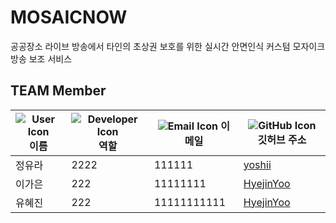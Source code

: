 # MOSAICNOW
공공장소 라이브 방송에서 타인의 초상권 보호를 위한 실시간 안면인식 커스텀 모자이크 방송 보조 서비스

## TEAM Member

|  ![User Icon](https://img.icons8.com/fluency/16/000000/user-male-circle.png) 이름       | ![Developer Icon](https://img.icons8.com/fluency/16/000000/source-code.png) 역할          | ![Email Icon](https://img.icons8.com/fluency/16/000000/email-open.png) 이메일                                   | ![GitHub Icon](https://img.icons8.com/fluency/16/000000/github.png) 깃허브 주소                           |
|------------|---------------|------------------------------------------|----------------------------------------|
| 정유라 |  2222 |  111111 |[yoshii](https://github.com/yooksj13)  |
|  이가은 |  222 |  11111111 |  [HyejinYoo](https://github.com/HyejinYoo) |
|  유혜진 |  222 |  11111111111 | [HyejinYoo](https://github.com/HyejinYoo)|
